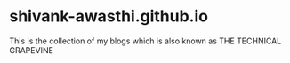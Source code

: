 # shivank-awasthi.github.io
This is the collection of my blogs which is also known as THE TECHNICAL GRAPEVINE
